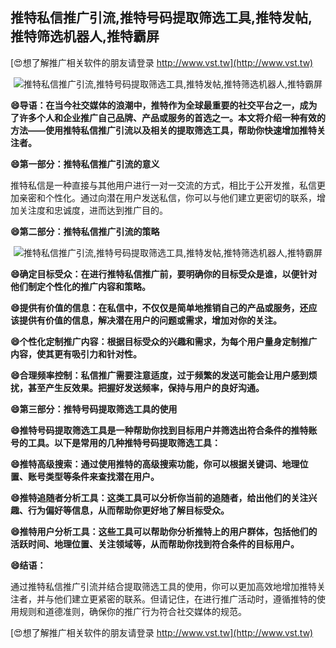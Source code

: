 ## **推特私信推广引流,推特号码提取筛选工具,推特发帖,推特筛选机器人,推特霸屏**

[😍想了解推广相关软件的朋友请登录 http://www.vst.tw](http://www.vst.tw)

 <center><img src="https://vst.tw/MP4/tuiguang/png/5.png" alt="推特私信推广引流,推特号码提取筛选工具,推特发帖,推特筛选机器人,推特霸屏"></center>

**😄导语：在当今社交媒体的浪潮中，推特作为全球最重要的社交平台之一，成为了许多个人和企业推广自己品牌、产品或服务的首选之一。本文将介绍一种有效的方法——使用推特私信推广引流以及相关的提取筛选工具，帮助你快速增加推特关注者。**

**😄第一部分：推特私信推广引流的意义**

推特私信是一种直接与其他用户进行一对一交流的方式，相比于公开发推，私信更加亲密和个性化。通过向潜在用户发送私信，你可以与他们建立更密切的联系，增加关注度和忠诚度，进而达到推广目的。

**😄第二部分：推特私信推广引流的策略**

 <center><img src="https://vst.tw/MP4/tuiguang/png/6.png" alt="推特私信推广引流,推特号码提取筛选工具,推特发帖,推特筛选机器人,推特霸屏"></center>

**😄确定目标受众：在进行推特私信推广前，要明确你的目标受众是谁，以便针对他们制定个性化的推广内容和策略。**

**😄提供有价值的信息：在私信中，不仅仅是简单地推销自己的产品或服务，还应该提供有价值的信息，解决潜在用户的问题或需求，增加对你的关注。**

**😄个性化定制推广内容：根据目标受众的兴趣和需求，为每个用户量身定制推广内容，使其更有吸引力和针对性。**

**😄合理频率控制：私信推广需要注意适度，过于频繁的发送可能会让用户感到烦扰，甚至产生反效果。把握好发送频率，保持与用户的良好沟通。**

**😄第三部分：推特号码提取筛选工具的使用**

**😄推特号码提取筛选工具是一种帮助你找到目标用户并筛选出符合条件的推特账号的工具。以下是常用的几种推特号码提取筛选工具：**

**😄推特高级搜索：通过使用推特的高级搜索功能，你可以根据关键词、地理位置、账号类型等条件来查找潜在用户。**

**😄推特追随者分析工具：这类工具可以分析你当前的追随者，给出他们的关注兴趣、行为偏好等信息，从而帮助你更好地了解目标受众。**

**😄推特用户分析工具：这些工具可以帮助你分析推特上的用户群体，包括他们的活跃时间、地理位置、关注领域等，从而帮助你找到符合条件的目标用户。**

**😄结语：**

通过推特私信推广引流并结合提取筛选工具的使用，你可以更加高效地增加推特关注者，并与他们建立更紧密的联系。但请记住，在进行推广活动时，遵循推特的使用规则和道德准则，确保你的推广行为符合社交媒体的规范。

[😍想了解推广相关软件的朋友请登录 http://www.vst.tw](http://www.vst.tw)



